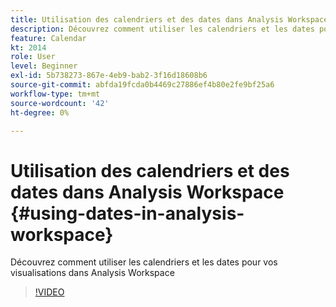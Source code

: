 ```yaml
---
title: Utilisation des calendriers et des dates dans Analysis Workspace
description: Découvrez comment utiliser les calendriers et les dates pour vos visualisations dans Analysis Workspace
feature: Calendar
kt: 2014
role: User
level: Beginner
exl-id: 5b738273-867e-4eb9-bab2-3f16d18608b6
source-git-commit: abfda19fcda0b4469c27886ef4b80e2fe9bf25a6
workflow-type: tm+mt
source-wordcount: '42'
ht-degree: 0%

---
```


# Utilisation des calendriers et des dates dans Analysis Workspace {#using-dates-in-analysis-workspace}

Découvrez comment utiliser les calendriers et les dates pour vos visualisations dans Analysis Workspace

>[!VIDEO](https://video.tv.adobe.com/v/24136/?quality=12&learn=on)

